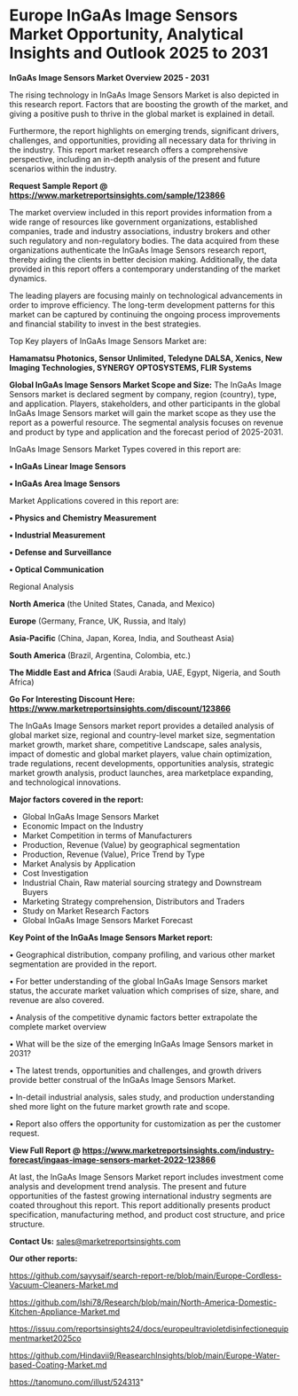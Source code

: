 # Europe InGaAs Image Sensors Market Opportunity, Analytical Insights and Outlook 2025 to 2031

<Strong> InGaAs Image Sensors Market Overview 2025 - 2031</strong>

The rising technology in InGaAs Image Sensors Market is also depicted in this research report. Factors that are boosting the growth of the market, and giving a positive push to thrive in the global market is explained in detail.

Furthermore, the report highlights on emerging trends, significant drivers, challenges, and opportunities, providing all necessary data for thriving in the industry. This report market research offers a comprehensive perspective, including an in-depth analysis of the present and future scenarios within the industry.

<strong>Request Sample Report @ <a href=https://www.marketreportsinsights.com/sample/123866>https://www.marketreportsinsights.com/sample/123866</a></strong>

The market overview included in this report provides information from a wide range of resources like government organizations, established companies, trade and industry associations, industry brokers and other such regulatory and non-regulatory bodies. The data acquired from these organizations authenticate the InGaAs Image Sensors research report, thereby aiding the clients in better decision making. Additionally, the data provided in this report offers a contemporary understanding of the market dynamics.

The leading players are focusing mainly on technological advancements in order to improve efficiency. The long-term development patterns for this market can be captured by continuing the ongoing process improvements and financial stability to invest in the best strategies.

Top Key players of InGaAs Image Sensors Market are:

<strong>Hamamatsu Photonics, Sensor Unlimited, Teledyne DALSA, Xenics, New Imaging Technologies, SYNERGY OPTOSYSTEMS, FLIR Systems</strong>

<strong><b>Global InGaAs Image Sensors Market Scope and Size:</b></strong>
The InGaAs Image Sensors market is declared segment by company, region (country), type, and application. Players, stakeholders, and other participants in the global InGaAs Image Sensors market will gain the market scope as they use the report as a powerful resource. The segmental analysis focuses on revenue and product by type and application and the forecast period of 2025-2031.

InGaAs Image Sensors Market Types covered in this report are:

<strong>• InGaAs Linear Image Sensors

• InGaAs Area Image Sensors</strong>

Market Applications covered in this report are:

<strong>• Physics and Chemistry Measurement

• Industrial Measurement

• Defense and Surveillance

• Optical Communication</strong> 

Regional Analysis

<strong>North America</strong> (the United States, Canada, and Mexico)

<strong>Europe</strong> (Germany, France, UK, Russia, and Italy)

<strong>Asia-Pacific</strong> (China, Japan, Korea, India, and Southeast Asia)

<strong>South America</strong> (Brazil, Argentina, Colombia, etc.)

<strong>The Middle East and Africa</strong> (Saudi Arabia, UAE, Egypt, Nigeria, and South Africa)

<strong>Go For Interesting Discount Here: <a href=https://www.marketreportsinsights.com/discount/123866>https://www.marketreportsinsights.com/discount/123866</a></strong>

The InGaAs Image Sensors market report provides a detailed analysis of global market size, regional and country-level market size, segmentation market growth, market share, competitive Landscape, sales analysis, impact of domestic and global market players, value chain optimization, trade regulations, recent developments, opportunities analysis, strategic market growth analysis, product launches, area marketplace expanding, and technological innovations.

<strong><b>Major factors covered in the report:</b></strong>
<ul>
  <li>Global InGaAs Image Sensors Market </li>
  <li>Economic Impact on the Industry</li>
  <li>Market Competition in terms of Manufacturers</li>
  <li>Production, Revenue (Value) by geographical segmentation</li>
  <li>Production, Revenue (Value), Price Trend by Type</li>
  <li>Market Analysis by Application</li>
  <li>Cost Investigation</li>
  <li>Industrial Chain, Raw material sourcing strategy and Downstream Buyers</li>
  <li>Marketing Strategy comprehension, Distributors and Traders</li>
  <li>Study on Market Research Factors</li>
  <li>Global InGaAs Image Sensors Market Forecast</li>
</ul>

<strong><b>Key Point of the InGaAs Image Sensors Market report:</b></strong>

• Geographical distribution, company profiling, and various other market segmentation are provided in the report.

• For better understanding of the global InGaAs Image Sensors market status, the accurate market valuation which comprises of size, share, and revenue are also covered.

• Analysis of the competitive dynamic factors better extrapolate the complete market overview

• What will be the size of the emerging InGaAs Image Sensors market in 2031?

• The latest trends, opportunities and challenges, and growth drivers provide better construal of the InGaAs Image Sensors Market.

• In-detail industrial analysis, sales study, and production understanding shed more light on the future market growth rate and scope.

• Report also offers the opportunity for customization as per the customer request.

<strong><b>View Full Report @ <a href=https://www.marketreportsinsights.com/industry-forecast/ingaas-image-sensors-market-2022-123866>https://www.marketreportsinsights.com/industry-forecast/ingaas-image-sensors-market-2022-123866</a></b></strong>


At last, the InGaAs Image Sensors Market report includes investment come analysis and development trend analysis. The present and future opportunities of the fastest growing international industry segments are coated throughout this report. This report additionally presents product specification, manufacturing method, and product cost structure, and price structure.

<strong>Contact Us:</strong>
sales@marketreportsinsights.com

<strong>Our other reports:</strong>

<a href=https://github.com/sayysaif/search-report-re/blob/main/Europe-Cordless-Vacuum-Cleaners-Market.md>https://github.com/sayysaif/search-report-re/blob/main/Europe-Cordless-Vacuum-Cleaners-Market.md</a>

<a href=https://github.com/Ishi78/Research/blob/main/North-America-Domestic-Kitchen-Appliance-Market.md>https://github.com/Ishi78/Research/blob/main/North-America-Domestic-Kitchen-Appliance-Market.md</a>

<a href=https://issuu.com/reportsinsights24/docs/europeultravioletdisinfectionequipmentmarket2025co>https://issuu.com/reportsinsights24/docs/europeultravioletdisinfectionequipmentmarket2025co</a>

<a href=https://github.com/Hindavii9/ReasearchInsights/blob/main/Europe-Water-based-Coating-Market.md>https://github.com/Hindavii9/ReasearchInsights/blob/main/Europe-Water-based-Coating-Market.md</a>

<a href=https://tanomuno.com/illust/524313>https://tanomuno.com/illust/524313</a>"
